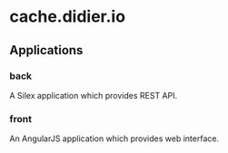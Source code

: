 # cache.didier.io

## Applications

### back

A Silex application which provides REST API.

### front

An AngularJS application which provides web interface. 
